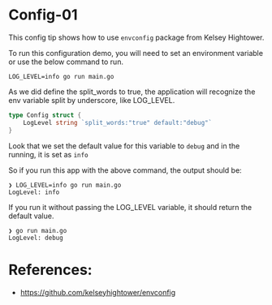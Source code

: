 # Config-01

This config tip shows how to use `envconfig` package from Kelsey Hightower.

To run this configuration demo, you will need to set an environment variable or use the below command to run.

`LOG_LEVEL=info go run main.go`

As we did define the split_words to true, the application will recognize the env variable split by underscore, like LOG_LEVEL.

```go
type Config struct {
	LogLevel string `split_words:"true" default:"debug"`
}
```

Look that we set the default value for this variable to `debug` and in the running, it is set as `info`

So if you run this app with the above command, the output should be: 

```
❯ LOG_LEVEL=info go run main.go
LogLevel: info
```

If you run it without passing the LOG_LEVEL variable, it should return the default value.

```
❯ go run main.go
LogLevel: debug
```


# References:

- https://github.com/kelseyhightower/envconfig
